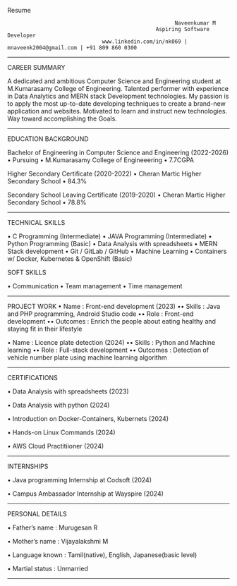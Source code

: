 Resume

                                                         Naveenkumar M
                                                   Aspiring Software Developer
                                  www.linkedin.com/in/nk069 | mnaveenk2004@gmail.com | +91 809 860 0300
______________________________________________________________________________________________________________________________________________________________________________________________________________________________________________

CAREER SUMMARY

A dedicated and ambitious Computer Science and Engineering student at M.Kumarasamy College of Engineering. Talented performer with experience in Data Analytics and MERN stack Development technologies. My passion is to apply the most up-to-date developing techniques to create a brand-new application and websites. Motivated to learn and instruct new technologies. Way toward accomplishing the Goals.
_________________________________________________________________________________________________________________________________________________________________________________________________________________________________________________

EDUCATION BACKGROUND

Bachelor of Engineering in Computer Science and Engineering                                                                                                                                                                             (2022-2026)
•	Pursuing
•	M.Kumarasamy College of Engineeering
•	7.7CGPA

Higher Secondary Certificate                                                                                                                                                                                                            (2020-2022)
•	Cheran Martic Higher Secondary School
•	84.3%

Secondary School Leaving Certificate                                                                                                                                                                                                    (2019-2020)
•	Cheran Martic Higher Secondary School
•	78.8%

______________________________________________________________________________________________________________________________________________________________________________________________________________________________________________

TECHNICAL SKILLS

•	C Programming (Intermediate)
•	JAVA Programming (Intermediate)
•	Python Programming (Basic)
•	Data Analysis with spreadsheets
•	MERN Stack development
•	Git / GitLab / GitHub
•	Machine Learning
•	Containers w/ Docker, Kubernetes & OpenShift (Basic)

SOFT SKILLS 

•	Communication
•	Team management
•	Time management

______________________________________________________________________________________________________________________________________________________________________________________________________________________________________________

PROJECT WORK
•	Name               : Front-end development                                                                                              (2023)
••	Skills             : Java and PHP programming, Android Studio code
••	Role               : Front-end development
••	Outcomes           : Enrich the people about eating healthy and staying fit in their lifestyle

•	Name               : Licence plate detection                                                                                            (2024)
••	Skills             : Python and Machine learning
••	Role               : Full-stack development
••	Outcomes           : Detection of vehicle number plate using machine learning algorithm

______________________________________________________________________________________________________________________________________________________________________________________________________________________________________________

CERTIFICATIONS

•	Data Analysis with spreadsheets                                                                                                      (2023)

•	Data Analysis with python                                                                                                             (2024)

•	Introduction on Docker-Containers, Kubernets                                                                               (2024)

•	Hands-on Linux Commands                                                                                                            (2024)

•	AWS Cloud Practitiioner                                                                                                                 (2024)

______________________________________________________________________________________________________________________________________________________________________________________________________________________________________________

INTERNSHIPS

•	Java programming Internship at Codsoft                                                                                         (2024)

•	Campus Ambassador Internship at Wayspire                                                                                  (2024)

______________________________________________________________________________________________________________________________________________________________________________________________________________________________________________

PERSONAL DETAILS

•	Father’s name         : Murugesan R

•	Mother’s name         : Vijayalakshmi M

•	Language known        : Tamil(native), English, Japanese(basic level)

•	Martial status        : Unmarried

______________________________________________________________________________________________________________________________________________________________________________________________________________________________________________






